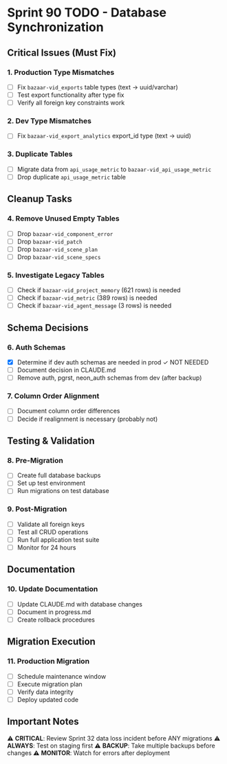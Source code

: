 # Sprint 90 TODO - Database Synchronization

## Critical Issues (Must Fix)

### 1. Production Type Mismatches
- [ ] Fix `bazaar-vid_exports` table types (text → uuid/varchar)
- [ ] Test export functionality after type fix
- [ ] Verify all foreign key constraints work

### 2. Dev Type Mismatches  
- [ ] Fix `bazaar-vid_export_analytics` export_id type (text → uuid)

### 3. Duplicate Tables
- [ ] Migrate data from `api_usage_metric` to `bazaar-vid_api_usage_metric`
- [ ] Drop duplicate `api_usage_metric` table

## Cleanup Tasks

### 4. Remove Unused Empty Tables
- [ ] Drop `bazaar-vid_component_error`
- [ ] Drop `bazaar-vid_patch`
- [ ] Drop `bazaar-vid_scene_plan`
- [ ] Drop `bazaar-vid_scene_specs`

### 5. Investigate Legacy Tables
- [ ] Check if `bazaar-vid_project_memory` (621 rows) is needed
- [ ] Check if `bazaar-vid_metric` (389 rows) is needed
- [ ] Check if `bazaar-vid_agent_message` (3 rows) is needed

## Schema Decisions

### 6. Auth Schemas
- [x] Determine if dev auth schemas are needed in prod ✓ NOT NEEDED
- [ ] Document decision in CLAUDE.md
- [ ] Remove auth, pgrst, neon_auth schemas from dev (after backup)

### 7. Column Order Alignment
- [ ] Document column order differences
- [ ] Decide if realignment is necessary (probably not)

## Testing & Validation

### 8. Pre-Migration
- [ ] Create full database backups
- [ ] Set up test environment
- [ ] Run migrations on test database

### 9. Post-Migration
- [ ] Validate all foreign keys
- [ ] Test all CRUD operations
- [ ] Run full application test suite
- [ ] Monitor for 24 hours

## Documentation

### 10. Update Documentation
- [ ] Update CLAUDE.md with database changes
- [ ] Document in progress.md
- [ ] Create rollback procedures

## Migration Execution

### 11. Production Migration
- [ ] Schedule maintenance window
- [ ] Execute migration plan
- [ ] Verify data integrity
- [ ] Deploy updated code

## Important Notes

⚠️ **CRITICAL**: Review Sprint 32 data loss incident before ANY migrations
⚠️ **ALWAYS**: Test on staging first
⚠️ **BACKUP**: Take multiple backups before changes
⚠️ **MONITOR**: Watch for errors after deployment